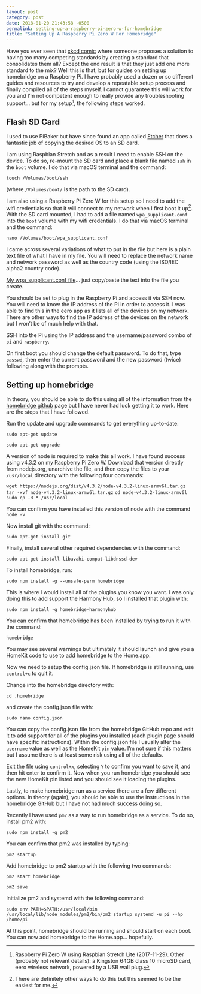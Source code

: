 ```yaml
---
layout: post
category: post
date: 2018-01-20 21:43:58 -0500
permalink: setting-up-a-raspberry-pi-zero-w-for-homebridge
title: "Setting Up A Raspberry Pi Zero W For Homebridge"
---
```


Have you ever seen that [xkcd comic](https://xkcd.com/927/) where someone proposes a solution to having too many competing standards by creating a standard that consolidates them all? Except the end result is that they just add one more standard to the mix? Well this is that, but for guides on setting up homebridge on a Raspberry Pi. I have probably used a dozen or so different guides and resources to try and develop a repeatable setup process and finally compiled all of the steps myself. I cannot guarantee this will work for you and I’m not competent enough to really provide any troubleshooting support... but for my setup[^1-home], the following steps worked.

## Flash SD Card

I used to use PiBaker but have since found an app called [Etcher](https://etcher.io) that does a fantastic job of copying the desired OS to an SD card.  

I am using Raspbian Stretch and as a result I need to enable SSH on the device. To do so, re-mount the SD card and place a blank file named `ssh` in the `boot` volume. I do that via macOS terminal and the command: 

`touch /Volumes/boot/ssh` 

(where `/Volumes/boot/` is the path to the SD card).

I am also using a Raspberry Pi Zero W for this setup so I need to add the wifi credentials so that it will connect to my network when I first boot it up[^2-home]. With the SD card mounted, I had to add a file named `wpa_supplicant.conf` into the `boot` volume with my wifi credentials. I do that via macOS terminal and the command: 

`nano /Volumes/boot/wpa_supplicant.conf`  

I came across several variations of what to put in the file but here is a plain text file of what I have in my file. You will need to replace the network name and network password as well as the country code (using the ISO/IEC alpha2 country code).  

[My wpa_supplicant.conf file](http://jonkit.ca/cdn/files/wpa_supplicant.conf.txt)... just copy/paste the text into the file you create.

You should be set to plug in the Raspberry Pi and access it via SSH now. You will need to know the IP address of the Pi in order to access it. I was able to find this in the eero app as it lists all of the devices on my network. There are other ways to find the IP address of the devices on the network but I won’t be of much help with that. 

SSH into the Pi using the IP address and the username/password combo of `pi` and `raspberry`.

On first boot you should change the default password. To do that, type `passwd`, then enter the current password and the new password (twice) following along with the prompts. 

## Setting up homebridge

In theory, you should be able to do this using all of the information from the [homebridge github](https://github.com/nfarina/homebridge) page but I have never had luck getting it to work. Here are the steps that I have followed.

Run the update and upgrade commands to get everything up-to-date:  

`sudo apt-get update`

`sudo apt-get upgrade`

A version of node is required to make this all work. I have found success using v4.3.2 on my Raspberry Pi Zero W. Download that version directly from nodejs.org, unarchive the file, and then copy the files to your `/usr/local` directory with the following four commands:  

`wget https://nodejs.org/dist/v4.3.2/node-v4.3.2-linux-armv6l.tar.gz`
`tar -xvf node-v4.3.2-linux-armv6l.tar.gz`
`cd node-v4.3.2-linux-armv6l`
`sudo cp -R * /usr/local`

You can confirm you have installed this version of node with the command `node -v`

Now install git with the command: 

`sudo apt-get install git`

Finally, install several other required dependencies with the command: 

`sudo apt-get install libavahi-compat-libdnssd-dev`

To install homebridge, run: 

`sudo npm install -g --unsafe-perm homebridge`

This is where I would install all of the plugins you know you want. I was only doing this to add support the Harmony Hub, so I installed that plugin with: 

`sudo npm install -g homebridge-harmonyhub`

You can confirm that homebridge has been installed by trying to run it with the command: 

`homebridge`

You may see several warnings but ultimately it should launch and give you a HomeKit code to use to add homebridge to the Home.app.

Now we need to setup the config.json file. If homebridge is still running, use `control+c` to quit it. 

Change into the homebridge directory with: 

`cd .homebridge`

and create the config.json file with: 

`sudo nano config.json`

You can copy the config.json file from the homebridge GitHub repo and edit it to add support for all of the plugins you installed (each plugin page should have specific instructions). Within the config.json file I usually alter the `username` value as well as the HomeKit `pin` value. I’m not sure if this matters but I assume there is at least some risk using all of the defaults.  

Exit the file using `control+x`, selecting `Y` to confirm you want to save it, and then hit enter to confirm it. Now when you run homebridge you should see the new HomeKit pin listed and you should see it loading the plugins.  

Lastly, to make homebridge run as a service there are a few different options. In theory (again), you should be able to use the instructions in the homebridge GitHub but I have not had much success doing so. 

Recently I have used `pm2` as a way to run homebridge as a service. To do so, install pm2 with: 

`sudo npm install -g pm2`

You can confirm that pm2 was installed by typing: 

`pm2 startup`

Add homebridge to pm2 startup with the following two commands:

`pm2 start homebridge` 

`pm2 save`

Initialize pm2 and systemd with the following command:  

`sudo env PATH=$PATH:/usr/local/bin /usr/local/lib/node_modules/pm2/bin/pm2 startup systemd -u pi --hp /home/pi`

At this point, homebridge should be running and should start on each boot. You can now add homebridge to the Home.app... hopefully.

[^1-home]: Raspberry Pi Zero W using Raspbian Stretch Lite (2017-11-29). Other (probably not relevant details): a Kingston 64GB class 10 microSD card, eero wireless network, powered by a USB wall plug.

[^2-home]: There are definitely other ways to do this but this seemed to be the easiest for me.
